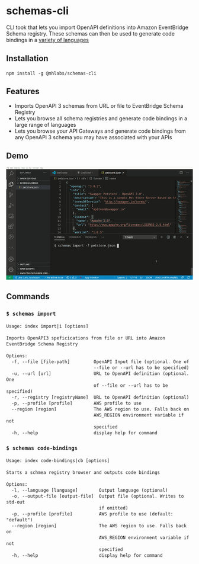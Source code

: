 # schemas-cli

CLI took that lets you import OpenAPI definitions into Amazon EventBridge Schema registry. These schemas can then be used to generate code bindings in a [variety of languages](https://github.com/quicktype/quicktype#target-languages)

## Installation
`npm install -g @mhlabs/schemas-cli`

## Features
* Imports OpenAPI 3 schemas from URL or file to EventBridge Schema Registry
* Lets you browse all schema registries and generate code bindings in a large range of languages
* Lets you browse your API Gateways and generate code bindings from any OpenAPI 3 schema you may have associated with your APIs

## Demo
![!Demo](images/demo.gif)

## Commands

### `$ schemas import`

```
Usage: index import|i [options]

Imports OpenAPI3 speficications from file or URL into Amazon EventBridge Schema Registry

Options:
  -f, --file [file-path]         OpenAPI Input file (optional. One of
                                 --file or --url has to be specified)
  -u, --url [url]                URL to OpenAPI definition (optional. One
                                 of --file or --url has to be specified)
  -r, --registry [registryName]  URL to OpenAPI definition (optional)
  -p, --profile [profile]        AWS profile to use
  --region [region]              The AWS region to use. Falls back on
                                 AWS_REGION environment variable if not
                                 specified
  -h, --help                     display help for command
```

### `$ schemas code-bindings`

```
Usage: index code-bindings|cb [options]

Starts a schmea registry browser and outputs code bindings

Options:
  -l, --language [language]        Output language (optional)
  -o, --output-file [output-file]  Output file (optional. Writes to std-out
                                   if omitted)
  -p, --profile [profile]          AWS profile to use (default: "default")
  --region [region]                The AWS region to use. Falls back on
                                   AWS_REGION environment variable if not
                                   specified
  -h, --help                       display help for command
  
```
